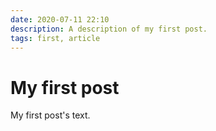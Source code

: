 ```yaml
---
date: 2020-07-11 22:10
description: A description of my first post.
tags: first, article
---
```

# My first post

My first post's text.